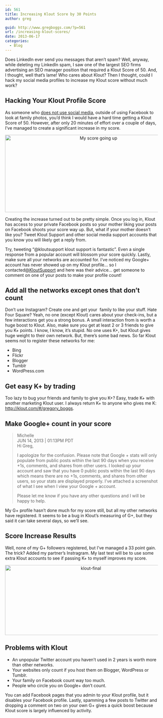 ```yaml
---
id: 561
title: Increasing Klout Score by 30 Points
author: greg

guid: http://www.gregboggs.com/?p=561
url: /increasing-klout-scores/
date: 2013-06-17
categories:
  - Blog
---
```

Does LinkedIn ever send you messages that aren&#8217;t spam? Well, anyway, while deleting my LinkedIn spam, I saw one of the largest SEO firms advertising an SEO manager position that required a Klout Score of 50. And, I thought, well that&#8217;s lame! Who cares about Klout? Then I thought, could I hack my social media profiles to increase my Klout score without much work?

## Hacking Your Klout Profile Score

As someone who [does not use social media][1], outside of using Facebook to look at family photos, you&#8217;d think I would have a hard time getting a Klout Score of 50. However, after only 20 minutes of effort over a couple of days, I&#8217;ve managed to create a significant increase in my score.

<p style="text-align: center;">
  <img class="aligncenter size-full wp-image-574" alt="My score going up" src="http://www.gregboggs.com/wp-content/uploads/2013/06/hacking-my-klout.png" width="600" height="254" />
</p>

Creating the increase turned out to be pretty simple. Once you log in, Klout has access to your private Facebook posts so your mother liking your posts on Facebook shoots your score way up. But, what if your mother doesn&#8217;t like you? Tweet Klout Support and other social media support accounts that you know you will likely get a reply from.

Try, tweeting &#8220;@kloutsupport klout support is fantastic&#8221;. Even a single response from a popular account will blossom your score quickly. Lastly, make sure all your networks are accounted for. I&#8217;ve noticed my Google+ account has never showed up on my Klout profile&#8230; so I contacted[@KloutSupport][2] and here was their advice&#8230; get someone to comment on one of your posts to make your profile count!

## Add all the networks except ones that don&#8217;t count

Don&#8217;t use Instagram? Create one and get your  family to like your stuff. Hate Four Square? Yeah, no one (except Klout) cares about your check-ins, but a few interactions get you a strong bonus. A small interaction from is worth a huge boost to Klout. Also, make sure you get at least 2 or 3 friends to give you K+ points. I know, I know, it&#8217;s stupid. No one uses K+, but Klout gives huge weight to their own network. But, there&#8217;s some bad news. So far Klout seems not to register these networks for me:

  * Bing
  * Flickr
  * Blogger
  * Tumblr
  * WordPress.com

## Get easy K+ by trading

Too lazy to bug your friends and family to give you K+? Easy, trade K+ with another marketing Klout user. I always return K+ to anyone who gives me K: <http://klout.com/#/gregory_boggs>.

## Make Google+ count in your score

> Michelle  
> JUN 14, 2013 | 01:13PM PDT  
> Hi Greg,
> 
> I apologize for the confusion. Please note that Google + stats will only populate from public posts within the last 90 days when you receive +1s, comments, and shares from other users. I looked up your account and saw that you have 0 public posts within the last 90 days which means there are no +1s, comments, and shares from other users, so your stats are displayed properly. I’ve attached a screenshot of what I see when I view your Google + account.
> 
> Please let me know if you have any other questions and I will be happy to help.

My G+ profile hasn&#8217;t done much for my score still, but all my other networks have registered. It seems to be a bug in Klout&#8217;s measuring of G+, but they said it can take several days, so we&#8217;ll see.

## Score Increase Results

Well, none of my G+ followers registered, but I&#8217;ve managed a 33 point gain. The trick? Added my partner&#8217;s Instragram. My last test will be to use some extra Klout accounts to see if passing K+ to myself improves my score.

<p style="text-align: center;">
  <img class="aligncenter  wp-image-584" alt="klout-final" src="http://www.gregboggs.com/wp-content/uploads/2013/06/klout-final.png" width="550" height="230" />
</p>

## Problems with Klout

  * An unpopular Twitter account you haven&#8217;t used in 2 years is worth more than other networks.
  * Your websites only count if you host them on Blogger, WordPress or Tumblr.
  * Your family on Facebook count way too much.
  * People who circle you on Google+ don&#8217;t count.

You can add Facebook pages that you admin to your Klout profile, but it disables your Facebook profile. Lastly, spamming a few posts to Twitter and dropping a comment on two on your own G+ gives a quick boost because Klout score is largely influenced by activity.

 [1]: http://klout.com/gregory_boggs "My Klout Profile"
 [2]: https://twitter.com/KloutSupport "Klout Support"